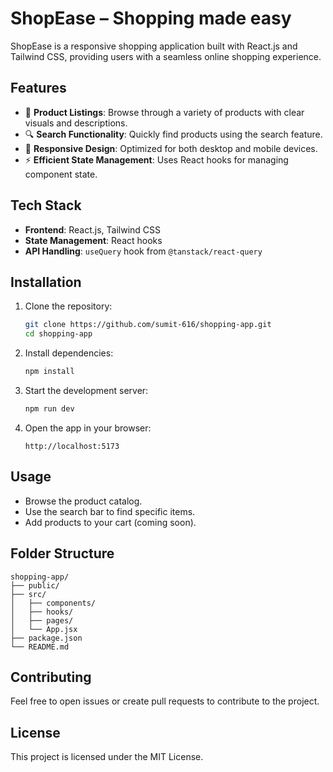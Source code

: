# ShopEase – Shopping made easy

ShopEase is a responsive shopping application built with React.js and Tailwind CSS, providing users with a seamless online shopping experience.

## Features

- 🛒 **Product Listings**: Browse through a variety of products with clear visuals and descriptions.
- 🔍 **Search Functionality**: Quickly find products using the search feature.
- 📱 **Responsive Design**: Optimized for both desktop and mobile devices.
- ⚡ **Efficient State Management**: Uses React hooks for managing component state.

## Tech Stack

- **Frontend**: React.js, Tailwind CSS
- **State Management**: React hooks
- **API Handling**: `useQuery` hook from `@tanstack/react-query`

## Installation

1. Clone the repository:

    ```bash
    git clone https://github.com/sumit-616/shopping-app.git
    cd shopping-app
    ```

2. Install dependencies:

    ```bash
    npm install
    ```

3. Start the development server:

    ```bash
    npm run dev
    ```

4. Open the app in your browser:

    ```
    http://localhost:5173
    ```

## Usage

- Browse the product catalog.
- Use the search bar to find specific items.
- Add products to your cart (coming soon).

## Folder Structure

```
shopping-app/
├── public/
├── src/
│   ├── components/
│   ├── hooks/
│   ├── pages/
│   └── App.jsx
├── package.json
└── README.md
```

## Contributing

Feel free to open issues or create pull requests to contribute to the project.

## License

This project is licensed under the MIT License.

